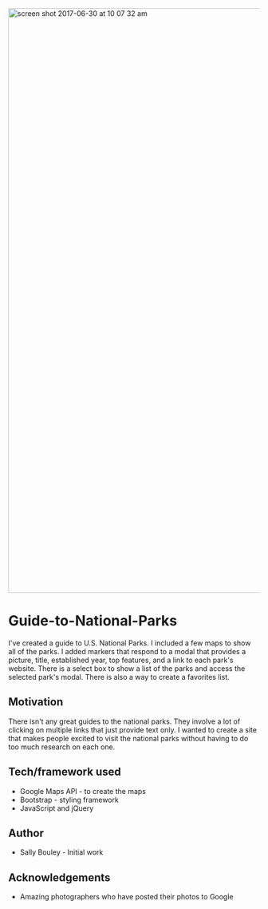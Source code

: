 <img width="1171" alt="screen shot 2017-06-30 at 10 07 32 am" src="https://user-images.githubusercontent.com/26415208/27744284-22e80898-5d7c-11e7-9c21-b9e497e2bfa3.png">

# Guide-to-National-Parks
I've created a guide to U.S. National Parks. I included a few maps to show all of the parks. I added markers that respond to a modal that provides a picture, title, established year,  top features, and a link to each park's website. There is a select box to show a list of the parks and access the selected park's modal. There is also a way to create a favorites list.

## Motivation
There isn't any great guides to the national parks. They involve a lot of clicking on multiple links that just provide text only. I wanted to create a site that makes people excited to visit the national parks without having to do too much research on each one.

## Tech/framework used
* Google Maps API - to create the maps
* Bootstrap - styling framework
* JavaScript and jQuery

## Author
* Sally Bouley - Initial work

## Acknowledgements
* Amazing photographers who have posted their photos to Google
